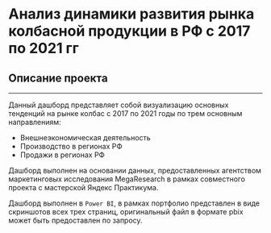 # Анализ динамики развития рынка колбасной продукции в РФ с 2017 по 2021 гг

## Описание проекта
__________________________________________________________________

Данный дашборд представляет собой визуализацию основных тенденций на рынке колбас с 2017 по 2021 годы по трем основным направлениям:
- Внешнеэкономическая деятельность 
- Производство в регионах РФ
- Продажи в регионах РФ

Дашборд выполнен на основании данных, предоставленных агентством маркетинговых исследования MegaResearch в рамках совместного проекта с мастерской Яндекс Практикума. 

Дашборд выполнен в `Power BI`, в рамках портфолио представлен в виде скриншотов всех трех страниц, оригинальный файл в формате pbix может быть предоставлен по запросу.
